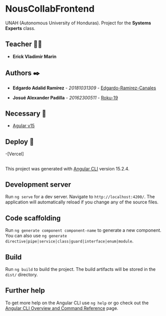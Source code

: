 # NousCollabFrontend

UNAH (Autonomous University of Honduras). Project for the **Systems Experts** class.

## Teacher 👨‍💻

- **Erick Vladimir Marin**

## Authors ✒️

- **Edgardo Adalid Ramírez** - _20181031309_ - [Edgardo-Ramirez-Canales](https://github.com/Edgardo-Ramirez-Canales)

- **Josué Alexander Padilla** - _20162300511_ - [Roku-19](https://github.com/Spoker76)

## Necessary 📄

- [Agular v15](https://angular.io/cli)

## Deploy 🚀

-[Vercel]

##

This project was generated with [Angular CLI](https://github.com/angular/angular-cli) version 15.2.4.

## Development server

Run `ng serve` for a dev server. Navigate to `http://localhost:4200/`. The application will automatically reload if you change any of the source files.

## Code scaffolding

Run `ng generate component component-name` to generate a new component. You can also use `ng generate directive|pipe|service|class|guard|interface|enum|module`.

## Build

Run `ng build` to build the project. The build artifacts will be stored in the `dist/` directory.

## Further help

To get more help on the Angular CLI use `ng help` or go check out the [Angular CLI Overview and Command Reference](https://angular.io/cli) page.
